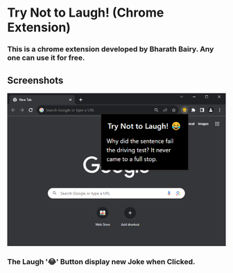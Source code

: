 # Try Not to Laugh! (Chrome Extension)

### This is a chrome extension developed by Bharath Bairy. Any one can use it for free.

## Screenshots

![Image](./assets/capture.png)
### The Laugh '😂' Button display new Joke when Clicked.